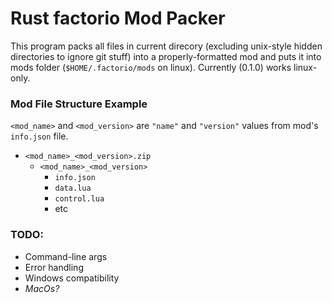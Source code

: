 # Rust factorio Mod Packer

This program packs all files in current direcory (excluding unix-style hidden directories to ignore git stuff) into a properly-formatted mod and puts it into mods folder (`$HOME/.factorio/mods` on linux).
Currently (0.1.0) works linux-only.

### Mod File Structure Example
`<mod_name>` and `<mod_version>` are `"name"` and `"version"` values from mod's `info.json` file.
- `<mod_name>_<mod_version>.zip`
    - `<mod_name>_<mod_version>`
        - `info.json`
        - `data.lua`
        - `control.lua`
        - etc

### TODO:
- Command-line args
- Error handling
- Windows compatibility
- *MacOs?*

